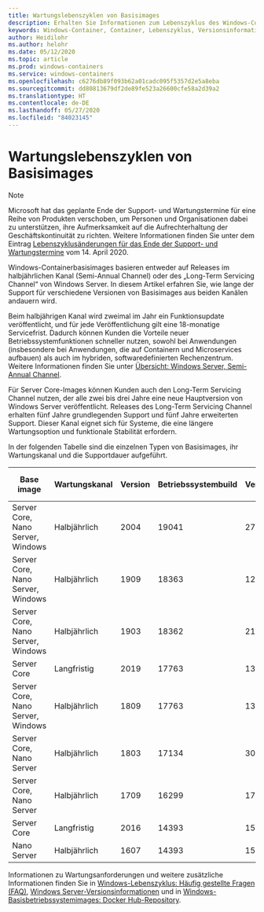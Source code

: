 ```yaml
---
title: Wartungslebenszyklen von Basisimages
description: Erhalten Sie Informationen zum Lebenszyklus des Windows-Containerbasisimages.
keywords: Windows-Container, Container, Lebenszyklus, Versionsinformationen, Basisimage, Containerontainerbasisimage
author: Heidilohr
ms.author: helohr
ms.date: 05/12/2020
ms.topic: article
ms.prod: windows-containers
ms.service: windows-containers
ms.openlocfilehash: c6276db89f093b62a01cadc095f5357d2e5a8eba
ms.sourcegitcommit: dd80813679df2de89fe523a26600cfe58a2d39a2
ms.translationtype: HT
ms.contentlocale: de-DE
ms.lasthandoff: 05/27/2020
ms.locfileid: "84023145"
---
```

# <a name="base-image-servicing-lifecycles"></a>Wartungslebenszyklen von Basisimages

> [!Note]  
> Microsoft hat das geplante Ende der Support- und Wartungstermine für eine Reihe von Produkten verschoben, um Personen und Organisationen dabei zu unterstützen, ihre Aufmerksamkeit auf die Aufrechterhaltung der Geschäftskontinuität zu richten. Weitere Informationen finden Sie unter dem Eintrag [Lebenszyklusänderungen für das Ende der Support- und Wartungstermine](https://support.microsoft.com/en-us/help/4557164/lifecycle-changes-to-end-of-support-and-servicing-dates) vom 14. April 2020.

Windows-Containerbasisimages basieren entweder auf Releases im halbjährlichen Kanal (Semi-Annual Channel) oder des „Long-Term Servicing Channel“ von Windows Server. In diesem Artikel erfahren Sie, wie lange der Support für verschiedene Versionen von Basisimages aus beiden Kanälen andauern wird.

Beim halbjährigen Kanal wird zweimal im Jahr ein Funktionsupdate veröffentlicht, und für jede Veröffentlichung gilt eine 18-monatige Servicefrist. Dadurch können Kunden die Vorteile neuer Betriebssystemfunktionen schneller nutzen, sowohl bei Anwendungen (insbesondere bei Anwendungen, die auf Containern und Microservices aufbauen) als auch im hybriden, softwaredefinierten Rechenzentrum. Weitere Informationen finden Sie unter [Übersicht: Windows Server, Semi-Annual Channel](https://docs.microsoft.com/windows-server/get-started/semi-annual-channel-overview).

Für Server Core-Images können Kunden auch den Long-Term Servicing Channel nutzen, der alle zwei bis drei Jahre eine neue Hauptversion von Windows Server veröffentlicht. Releases des Long-Term Servicing Channel erhalten fünf Jahre grundlegenden Support und fünf Jahre erweiterten Support. Dieser Kanal eignet sich für Systeme, die eine längere Wartungsoption und funktionale Stabilität erfordern.

In der folgenden Tabelle sind die einzelnen Typen von Basisimages, ihr Wartungskanal und die Supportdauer aufgeführt.

|Base image                       |Wartungskanal|Version|Betriebssystembuild|Verfügbarkeit|Enddatum für grundlegenden Support|Erweiterter Support: Datum|
|---------------------------------|-----------------|-------|--------|------------|---------------------------|---------------------|
|Server Core, Nano Server, Windows|Halbjährlich      |2004   |19041   |27.05.2020  |14.12.2021                 |NICHT ZUTREFFEND                  |
|Server Core, Nano Server, Windows|Halbjährlich      |1909   |18363   |12.11.2019  |11.05.2021                 |NICHT ZUTREFFEND                  |
|Server Core, Nano Server, Windows|Halbjährlich      |1903   |18362   |21.05.2019  |08.12.2020                 |NICHT ZUTREFFEND                  |
|Server Core                      |Langfristig        |2019   |17763   |13.11.2018  |09.01.2024                 |09.01.2029           |
|Server Core, Nano Server, Windows|Halbjährlich      |1809   |17763   |13.11.2018  |10.11.2020                 |NICHT ZUTREFFEND                  |
|Server Core, Nano Server         |Halbjährlich      |1803   |17134   |30.04.2018  |12.11.2019                 |NICHT ZUTREFFEND                  |
|Server Core, Nano Server         |Halbjährlich      |1709   |16299   |17.10.2017  |09.04.2019                 |NICHT ZUTREFFEND                  |
|Server Core                      |Langfristig        |2016   |14393   |15.10.2016  |11.01.2022                 |11.01.2027           |
|Nano Server                      |Halbjährlich      |1607   |14393   |15.10.2016  |09.10.2018                 |NICHT ZUTREFFEND                  |

Informationen zu Wartungsanforderungen und weitere zusätzliche Informationen finden Sie in [Windows-Lebenszyklus: Häufig gestellte Fragen (FAQ)](https://support.microsoft.com/help/18581/lifecycle-faq-windows-products), [Windows Server-Versionsinformationen](https://docs.microsoft.com/windows-server/get-started/windows-server-release-info) und in [Windows-Basisbetriebssystemimages: Docker Hub-Repository](https://hub.docker.com/_/microsoft-windows-base-os-images).
